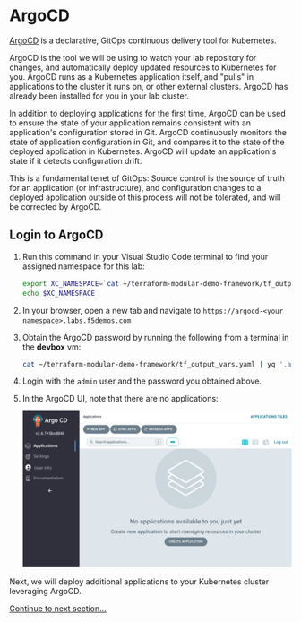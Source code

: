 # ArgoCD

[ArgoCD](https://argoproj.github.io/cd/) is a declarative, GitOps continuous delivery tool for Kubernetes.

ArgoCD is the tool we will be using to watch your lab repository for changes, and automatically deploy updated resources to Kubernetes for you. ArgoCD runs as a Kubernetes application itself, and "pulls" in applications to the cluster it runs on, or other external clusters. ArgoCD has already been installed for you in your lab cluster.

In addition to deploying applications for the first time, ArgoCD can be used to ensure the state of your application remains consistent with an application's configuration stored in Git. ArgoCD continuously monitors the state of application configuration in Git, and compares it to the state of the deployed application in Kubernetes. ArgoCD will update an application's state if it detects configuration drift.

This is a fundamental tenet of GitOps: Source control is the source of truth for an application (or infrastructure), and configuration changes to a deployed application outside of this process will not be tolerated, and will be corrected by ArgoCD.

## Login to ArgoCD

1. Run this command in your Visual Studio Code terminal to find your assigned namespace for this lab:

    ```bash
    export XC_NAMESPACE=`cat ~/terraform-modular-demo-framework/tf_output_vars.yaml | yq '.namespace'`
    echo $XC_NAMESPACE
    ```

1. In your browser, open a new tab and navigate to `https://argocd-<your namespace>.labs.f5demos.com`

1. Obtain the ArgoCD password by running the following from a terminal in the **devbox** vm:

    ```bash
    cat ~/terraform-modular-demo-framework/tf_output_vars.yaml | yq '.argocd_password'
    ```

1. Login with the `admin` user and the password you obtained above.

1. In the ArgoCD UI, note that there are no applications:

    <img src="assets/argocd-empty.png" alt="ArgoCD with no projects" width="700"/>

Next, we will deploy additional applications to your Kubernetes cluster leveraging ArgoCD.

[Continue to next section...](infra-apps.md)
